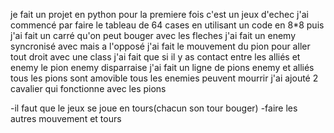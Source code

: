 je fait un projet en python pour la premiere fois c'est un jeux d'echec
j'ai commencé par faire le tableau de 64 cases en utilisant un code en 8*8
puis j'ai fait un carré qu'on peut bouger avec les fleches
j'ai fait un enemy syncronisé avec mais a l'opposé
j'ai fait le mouvement du pion pour aller tout droit avec une class
j'ai fait que si il y as contact entre les alliés et enemy le pion enemy disparraise
j'ai fait un ligne de pions enemy et alliés
tous les pions sont amovible
tous les enemies peuvent mourrir
j'ai ajouté 2 cavalier qui fonctionne avec les pions

-il faut que le jeux se joue en tours(chacun son tour bouger) 
-faire les autres mouvement et tours